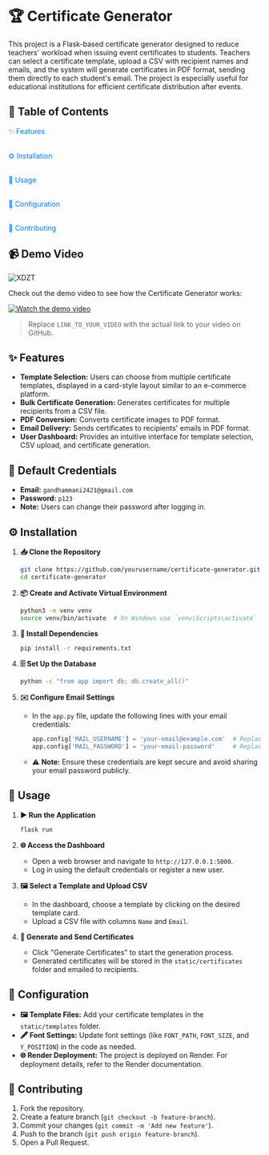 # 🏆 Certificate Generator

This project is a Flask-based certificate generator designed to reduce teachers' workload when issuing event certificates to students. Teachers can select a certificate template, upload a CSV with recipient names and emails, and the system will generate certificates in PDF format, sending them directly to each student's email. The project is especially useful for educational institutions for efficient certificate distribution after events.

## 📑 Table of Contents

<div style="display: flex; flex-direction: column; gap: 0.5em; margin-bottom: 1em;">
  <a href="#features" style="text-decoration: none; color: #007BFF;">✨ Features</a><br>
  <a href="#installation" style="text-decoration: none; color: #007BFF;">⚙️ Installation</a><br>
  <a href="#usage" style="text-decoration: none; color: #007BFF;">🚀 Usage</a><br>
  <a href="#configuration" style="text-decoration: none; color: #007BFF;">🔧 Configuration</a><br>
  <a href="#contributing" style="text-decoration: none; color: #007BFF;">🤝 Contributing</a>
</div>

## 📹 Demo Video
![XDZT](https://github.com/user-attachments/assets/e1ff2289-3a37-4e55-a9ec-6748fbcaf2b0)

Check out the demo video to see how the Certificate Generator works:

[![Watch the demo video](https://img.youtube.com/vi/YOUR_VIDEO_ID/0.jpg)](LINK_TO_YOUR_VIDEO)

> Replace `LINK_TO_YOUR_VIDEO` with the actual link to your video on GitHub.

## ✨ Features

- **Template Selection:** Users can choose from multiple certificate templates, displayed in a card-style layout similar to an e-commerce platform.
- **Bulk Certificate Generation:** Generates certificates for multiple recipients from a CSV file.
- **PDF Conversion:** Converts certificate images to PDF format.
- **Email Delivery:** Sends certificates to recipients' emails in PDF format.
- **User Dashboard:** Provides an intuitive interface for template selection, CSV upload, and certificate generation.

## 🔐 Default Credentials

- **Email:** `gandhammani2421@gmail.com`
- **Password:** `p123`
- **Note:** Users can change their password after logging in.

## ⚙️ Installation

1. **📥 Clone the Repository**
    ```bash
    git clone https://github.com/yourusername/certificate-generator.git
    cd certificate-generator
    ```

2. **📦 Create and Activate Virtual Environment**
    ```bash
    python3 -m venv venv
    source venv/bin/activate  # On Windows use `venv\Scripts\activate`
    ```

3. **📂 Install Dependencies**
    ```bash
    pip install -r requirements.txt
    ```

4. **🗄️ Set Up the Database**
    ```bash
    python -c "from app import db; db.create_all()"
    ```

5. **✉️ Configure Email Settings**
   - In the `app.py` file, update the following lines with your email credentials:
     ```python
     app.config['MAIL_USERNAME'] = 'your-email@example.com'  # Replace with your email
     app.config['MAIL_PASSWORD'] = 'your-email-password'     # Replace with your email password
     ```
   - ⚠️ **Note:** Ensure these credentials are kept secure and avoid sharing your email password publicly.

## 🚀 Usage

1. **▶️ Run the Application**
    ```bash
    flask run
    ```

2. **🌐 Access the Dashboard**
   - Open a web browser and navigate to `http://127.0.0.1:5000`.
   - Log in using the default credentials or register a new user.

3. **🖼️ Select a Template and Upload CSV**
   - In the dashboard, choose a template by clicking on the desired template card.
   - Upload a CSV file with columns `Name` and `Email`.

4. **📄 Generate and Send Certificates**
   - Click "Generate Certificates" to start the generation process.
   - Generated certificates will be stored in the `static/certificates` folder and emailed to recipients.

## 🔧 Configuration

- **🖼️ Template Files:** Add your certificate templates in the `static/templates` folder.
- **🖋️ Font Settings:** Update font settings (like `FONT_PATH`, `FONT_SIZE`, and `Y_POSITION`) in the code as needed.
- **🌐 Render Deployment:** The project is deployed on Render. For deployment details, refer to the Render documentation.

## 🤝 Contributing

1. Fork the repository.
2. Create a feature branch (`git checkout -b feature-branch`).
3. Commit your changes (`git commit -m 'Add new feature'`).
4. Push to the branch (`git push origin feature-branch`).
5. Open a Pull Request.

